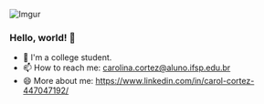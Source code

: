 ![Imgur](https://i.imgur.com/XGgwzqY.jpg)



### Hello, world! 👋

- 🌱  I'm a college student.
- 📫 How to reach me: carolina.cortez@aluno.ifsp.edu.br
- 😄 More about me: https://www.linkedin.com/in/carol-cortez-447047192/

